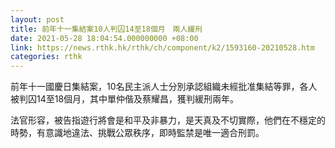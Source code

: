 ```yaml
---
layout: post
title: 前年十一集結案10人判囚14至18個月　兩人緩刑
date: 2021-05-28 18:04:54.000000000 +08:00
link: https://news.rthk.hk/rthk/ch/component/k2/1593160-20210528.htm
categories: rthk
---
```


前年十一國慶日集結案，10名民主派人士分別承認組織未經批准集結等罪，各人被判囚14至18個月，其中單仲偕及蔡耀昌，獲判緩刑兩年。

法官形容，被告指遊行將會是和平及非暴力，是天真及不切實際，他們在不穩定的時勢，有意識地違法、挑戰公眾秩序，即時監禁是唯一適合刑罰。
